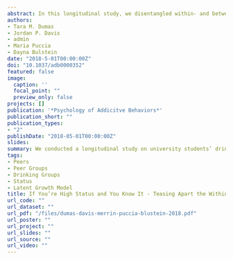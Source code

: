 ```yaml
---
abstract: In this longitudinal study, we disentangled within- and between-persons effects in the relationship between university students’ status in their drinking group and alcohol-related behavior. We further examined the role of self-perceived and peer-reported status, with the hypothesis that only when students’ peers reported them as of a higher status, and they were aware of their high status (via self-report), would they experience increased heavy episodic drinking (HED). University students (N = 118; Mage = 19.40, SD = 1.49; 60.2% women) were recruited in their natural drinking groups (N = 27). All group members completed surveys at 3 time points during the school year, each 2 months apart. We fitted a taxonomy of multilevel growth curve models predicting students’ self-reported HED and the extent to which they encouraged other group members to consume alcohol (peer-reported). Between-persons results demonstrated that students who reported higher status compared to their group members experienced more HED on average and students who were peer-reported as of a higher status relative to their group members played a more salient role in encouraging others to drink. Notably, and consistent with hypotheses, a within-person interaction revealed that at time points when students were higher in peer-reported status relative to their average, and they were aware of their increase in status (via self-reports), they also engaged in more HED. Results emphasize the importance of considering within-person effects and highlight the need for university alcohol-prevention programming to focus on students’ status-related motives and concerns.
authors:
- Tara M. Dumas
- Jordan P. Davis
- admin
- Maria Puccia
- Dayna Bulstein
date: "2018-5-01T00:00:00Z"
doi: "10.1037/adb0000352"
featured: false
image:
  caption: ''
  focal_point: ""
  preview_only: false
projects: []
publication: '*Psychology of Addicitve Behaviors*'
publication_short: ""
publication_types:
- "2"
publishDate: "2018-05-01T00:00:00Z"
slides: 
summary: We conducted a longitudinal study on university students’ drinking groups, with a focus on peer-reported and self-reported status as predictors of students’ drinking-related behavior. We first examined average between-persons differences in group members’ typical status as a predictor of systematic changes in their drinking-related behavior over time. We then examined within-person effects, or how students’ drinking-related behavior changes as a function of time-specific changes in their typical status.
tags:
- Peers
- Peer Groups
- Drinking Groups
- Status
- Latent Growth Model
title: If You’re High Status and You Know It - Teasing Apart the Within- and Between-Person Effects of Peer- and Self-Reported Status in the Drinking Group on Alcohol-Related Outcomes
url_code: ""
url_dataset: ""
url_pdf: "/files/dumas-davis-merrin-puccia-blustein-2018.pdf"
url_poster: ""
url_project: ""
url_slides: ""
url_source: ""
url_video: ""
---
```

